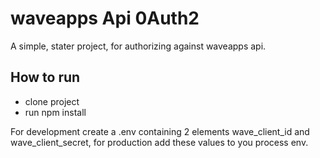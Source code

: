 # waveapps Api 0Auth2
A simple, stater project, for authorizing against waveapps api. 

## How to run

* clone project
* run npm install

For development create a .env containing 2 elements wave_client_id and wave_client_secret, for production add these values to you process env. 
